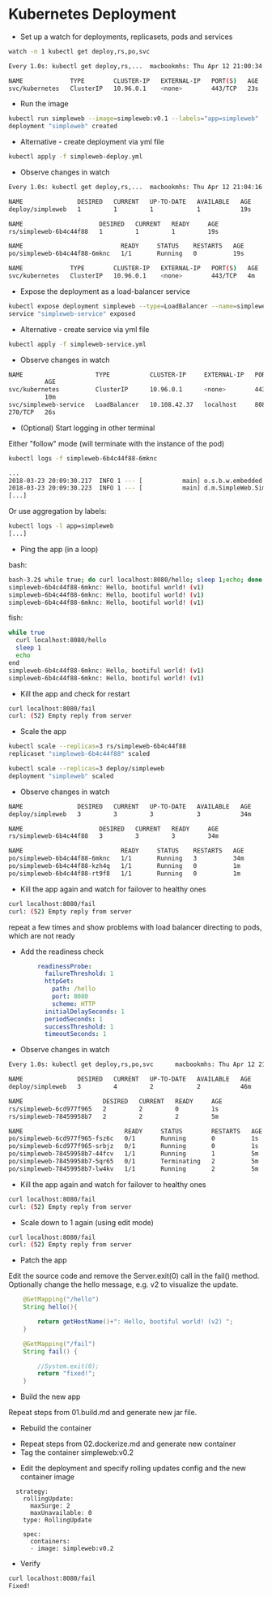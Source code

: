 # Kubernetes Deployment

* Set up a watch for deployments, replicasets, pods and services

```bash
watch -n 1 kubectl get deploy,rs,po,svc

Every 1.0s: kubectl get deploy,rs,...  macbookmhs: Thu Apr 12 21:00:34 2018

NAME             TYPE        CLUSTER-IP   EXTERNAL-IP   PORT(S)   AGE
svc/kubernetes   ClusterIP   10.96.0.1    <none>        443/TCP   23s
```

* Run the image

```bash
kubectl run simpleweb --image=simpleweb:v0.1 --labels="app=simpleweb"
deployment "simpleweb" created
```

* Alternative - create deployment via yml file

```bash
kubectl apply -f simpleweb-deploy.yml
```

* Observe changes in watch

```bash
Every 1.0s: kubectl get deploy,rs,...  macbookmhs: Thu Apr 12 21:04:16 2018

NAME               DESIRED   CURRENT   UP-TO-DATE   AVAILABLE   AGE
deploy/simpleweb   1         1         1            1           19s

NAME                     DESIRED   CURRENT   READY     AGE
rs/simpleweb-6b4c44f88   1         1         1         19s

NAME                           READY     STATUS    RESTARTS   AGE
po/simpleweb-6b4c44f88-6mknc   1/1       Running   0          19s

NAME             TYPE        CLUSTER-IP   EXTERNAL-IP   PORT(S)   AGE
svc/kubernetes   ClusterIP   10.96.0.1    <none>        443/TCP   4m
```

* Expose the deployment as a load-balancer service

```bash
kubectl expose deployment simpleweb --type=LoadBalancer --name=simpleweb-service --port 8080
service "simpleweb-service" exposed
```

* Alternative - create service via yml file

```bash
kubectl apply -f simpleweb-service.yml
```

* Observe changes in watch

```bash
NAME                    TYPE           CLUSTER-IP     EXTERNAL-IP   PORT(S)
          AGE
svc/kubernetes          ClusterIP      10.96.0.1      <none>        443/TCP
          10m
svc/simpleweb-service   LoadBalancer   10.108.42.37   localhost     8080:30
270/TCP   26s
```

* (Optional) Start logging in other terminal

Either "follow" mode (will terminate with the instance of the pod)

```bash
kubectl logs -f simpleweb-6b4c44f88-6mknc

...
2018-03-23 20:09:30.217  INFO 1 --- [           main] o.s.b.w.embedded.tomcat.TomcatWebServer  : Tomcat started on port(s): 8080 (http) with context path ''
2018-03-23 20:09:30.223  INFO 1 --- [           main] d.m.SimpleWeb.SimpleWebApplication       : Started SimpleWebApplication in 5.2 seconds (JVM running for 5.837)
[...]
```

Or use aggregation by labels:

```bash
kubectl logs -l app=simpleweb
[...]
```

* Ping the app (in a loop)

bash:

```bash
bash-3.2$ while true; do curl localhost:8080/hello; sleep 1;echo; done
simpleweb-6b4c44f88-6mknc: Hello, bootiful world! (v1)
simpleweb-6b4c44f88-6mknc: Hello, bootiful world! (v1)
simpleweb-6b4c44f88-6mknc: Hello, bootiful world! (v1)
```

fish:

```bash
while true
  curl localhost:8080/hello
  sleep 1
  echo
end
simpleweb-6b4c44f88-6mknc: Hello, bootiful world! (v1)
simpleweb-6b4c44f88-6mknc: Hello, bootiful world! (v1)
```

* Kill the app and check for restart

```bash
curl localhost:8080/fail
curl: (52) Empty reply from server
```

* Scale the app

```bash
kubectl scale --replicas=3 rs/simpleweb-6b4c44f88
replicaset "simpleweb-6b4c44f88" scaled

kubectl scale --replicas=3 deploy/simpleweb
deployment "simpleweb" scaled
```

* Observe changes in watch

```bash
NAME               DESIRED   CURRENT   UP-TO-DATE   AVAILABLE   AGE
deploy/simpleweb   3         3         3            3           34m

NAME                     DESIRED   CURRENT   READY     AGE
rs/simpleweb-6b4c44f88   3         3         3         34m

NAME                           READY     STATUS    RESTARTS   AGE
po/simpleweb-6b4c44f88-6mknc   1/1       Running   3          34m
po/simpleweb-6b4c44f88-kzh4q   1/1       Running   0          1m
po/simpleweb-6b4c44f88-rt9f8   1/1       Running   0          1m
```

* Kill the app again and watch for failover to healthy ones

```bash
curl localhost:8080/fail
curl: (52) Empty reply from server
```

repeat a few times and show problems with load balancer directing to pods, which are not ready

* Add the readiness check

```yaml
        readinessProbe:
          failureThreshold: 1
          httpGet:
            path: /hello
            port: 8080
            scheme: HTTP
          initialDelaySeconds: 1
          periodSeconds: 1
          successThreshold: 1
          timeoutSeconds: 1
```

* Observe changes in watch

```bash
Every 1.0s: kubectl get deploy,rs,po,svc      macbookmhs: Thu Apr 12 21:50:03 2018

NAME               DESIRED   CURRENT   UP-TO-DATE   AVAILABLE   AGE
deploy/simpleweb   3         4         2            2           46m

NAME                      DESIRED   CURRENT   READY     AGE
rs/simpleweb-6cd977f965   2         2         0         1s
rs/simpleweb-78459958b7   2         2         2         5m

NAME                            READY     STATUS        RESTARTS   AGE
po/simpleweb-6cd977f965-fsz6c   0/1       Running       0          1s
po/simpleweb-6cd977f965-srbjz   0/1       Running       0          1s
po/simpleweb-78459958b7-44fcv   1/1       Running       1          5m
po/simpleweb-78459958b7-5qr65   0/1       Terminating   2          5m
po/simpleweb-78459958b7-lw4kv   1/1       Running       2          5m
```

* Kill the app again and watch for failover to healthy ones

```bash
curl localhost:8080/fail
curl: (52) Empty reply from server
```

* Scale down to 1 again (using edit mode)

```bash
curl localhost:8080/fail
curl: (52) Empty reply from server
```

* Patch the app

Edit the source code and remove the Server.exit(0) call in the fail() method.
Optionally change the hello message, e.g. v2 to visualize the update.

```java
	@GetMapping("/hello")
	String hello(){

		return getHostName()+": Hello, bootiful world! (v2) ";
	}

	@GetMapping("/fail")
	String fail() {

		//System.exit(0);
		return "fixed!";
	}
```

* Build the new app

Repeat steps from 01.build.md and generate new jar file.

* Rebuild the container

- Repeat steps from 02.dockerize.md and generate new container
- Tag the container simpleweb:v0.2

* Edit the deployment and specify rolling updates config and the new container image

```
  strategy:
    rollingUpdate:
      maxSurge: 2
      maxUnavailable: 0
    type: RollingUpdate

    spec:
      containers:
      - image: simpleweb:v0.2
```      

* Verify 

```bash
curl localhost:8080/fail
Fixed!
```

